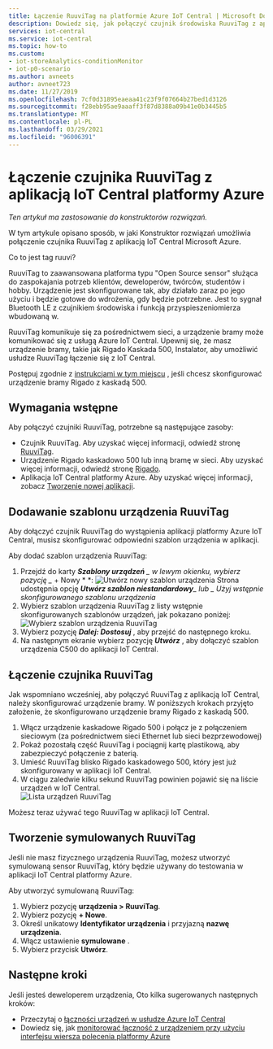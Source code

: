```yaml
---
title: Łączenie RuuviTag na platformie Azure IoT Central | Microsoft Docs
description: Dowiedz się, jak połączyć czujnik środowiska RuuviTag z aplikacją IoT Central.
services: iot-central
ms.service: iot-central
ms.topic: how-to
ms.custom:
- iot-storeAnalytics-conditionMonitor
- iot-p0-scenario
ms.author: avneets
author: avneet723
ms.date: 11/27/2019
ms.openlocfilehash: 7cf0d31895eaeaa41c23f9f07664b27bed1d3126
ms.sourcegitcommit: f28ebb95ae9aaaff3f87d8388a09b41e0b3445b5
ms.translationtype: MT
ms.contentlocale: pl-PL
ms.lasthandoff: 03/29/2021
ms.locfileid: "96006391"
---
```

# <a name="connect-a-ruuvitag-sensor-to-your-azure-iot-central-application"></a>Łączenie czujnika RuuviTag z aplikacją IoT Central platformy Azure

*Ten artykuł ma zastosowanie do konstruktorów rozwiązań.*

W tym artykule opisano sposób, w jaki Konstruktor rozwiązań umożliwia połączenie czujnika RuuviTag z aplikacją IoT Central Microsoft Azure.

Co to jest tag ruuvi?

RuuviTag to zaawansowana platforma typu "Open Source sensor" służąca do zaspokajania potrzeb klientów, deweloperów, twórców, studentów i hobby. Urządzenie jest skonfigurowane tak, aby działało zaraz po jego użyciu i będzie gotowe do wdrożenia, gdy będzie potrzebne. Jest to sygnał Bluetooth LE z czujnikiem środowiska i funkcją przyspieszeniomierza wbudowaną w.

RuuviTag komunikuje się za pośrednictwem sieci, a urządzenie bramy może komunikować się z usługą Azure IoT Central. Upewnij się, że masz urządzenie bramy, takie jak Rigado Kaskada 500, Instalator, aby umożliwić usłudze RuuviTag łączenie się z IoT Central.

Postępuj zgodnie z [instrukcjami w tym miejscu](./howto-connect-rigado-cascade-500.md) , jeśli chcesz skonfigurować urządzenie bramy Rigado z kaskadą 500.

## <a name="prerequisites"></a>Wymagania wstępne

Aby połączyć czujniki RuuviTag, potrzebne są następujące zasoby:

* Czujnik RuuviTag. Aby uzyskać więcej informacji, odwiedź stronę [RuuviTag](https://ruuvi.com/).
* Urządzenie Rigado kaskadowo 500 lub inną bramę w sieci. Aby uzyskać więcej informacji, odwiedź stronę [Rigado](https://www.rigado.com/).
* Aplikacja IoT Central platformy Azure. Aby uzyskać więcej informacji, zobacz [Tworzenie nowej aplikacji](./quick-deploy-iot-central.md).

## <a name="add-a-ruuvitag-device-template"></a>Dodawanie szablonu urządzenia RuuviTag

Aby dołączyć czujnik RuuviTag do wystąpienia aplikacji platformy Azure IoT Central, musisz skonfigurować odpowiedni szablon urządzenia w aplikacji.

Aby dodać szablon urządzenia RuuviTag:

1. Przejdź do karty ***Szablony urządzeń** _ w lewym okienku, wybierz pozycję _* + Nowy * *: ![ Utwórz nowy szablon urządzenia ](./media/howto-connect-ruuvi/devicetemplate-new.png) Strona udostępnia opcję ***Utwórz szablon niestandardowy**_ lub _ *_Użyj wstępnie skonfigurowanego szablonu urządzenia_**
1. Wybierz szablon urządzenia RuuviTag z listy wstępnie skonfigurowanych szablonów urządzeń, jak pokazano poniżej:  ![ Wybierz szablon urządzenia RuuviTag](./media/howto-connect-ruuvi/devicetemplate-preconfigured.png)
1. Wybierz pozycję ***Dalej: Dostosuj*** , aby przejść do następnego kroku.
1. Na następnym ekranie wybierz pozycję ***Utwórz*** , aby dołączyć szablon urządzenia C500 do aplikacji IoT Central.

## <a name="connect-a-ruuvitag-sensor"></a>Łączenie czujnika RuuviTag

Jak wspomniano wcześniej, aby połączyć RuuviTag z aplikacją IoT Central, należy skonfigurować urządzenie bramy. W poniższych krokach przyjęto założenie, że skonfigurowano urządzenie bramy Rigado z kaskadą 500.  

1. Włącz urządzenie kaskadowe Rigado 500 i połącz je z połączeniem sieciowym (za pośrednictwem sieci Ethernet lub sieci bezprzewodowej)
1. Pokaż pozostałą część RuuviTag i pociągnij kartę plastikową, aby zabezpieczyć połączenie z baterią.
1. Umieść RuuviTag blisko Rigado kaskadowego 500, który jest już skonfigurowany w aplikacji IoT Central.
1. W ciągu zaledwie kilku sekund RuuviTag powinien pojawić się na liście urządzeń w IoT Central.  
    ![Lista urządzeń RuuviTag](./media/howto-connect-ruuvi/ruuvi-devicelist.png)

Możesz teraz używać tego RuuviTag w aplikacji IoT Central.  

## <a name="create-a-simulated-ruuvitag"></a>Tworzenie symulowanych RuuviTag

Jeśli nie masz fizycznego urządzenia RuuviTag, możesz utworzyć symulowaną sensor RuuviTag, który będzie używany do testowania w aplikacji IoT Central platformy Azure.

Aby utworzyć symulowaną RuuviTag:

1. Wybierz pozycję **urządzenia > RuuviTag**.
1. Wybierz pozycję **+ Nowe**.
1. Określ unikatowy **Identyfikator urządzenia** i przyjazną **nazwę urządzenia**.  
1. Włącz ustawienie **symulowane** .
1. Wybierz przycisk **Utwórz**.  

## <a name="next-steps"></a>Następne kroki

Jeśli jesteś deweloperem urządzenia, Oto kilka sugerowanych następnych kroków:

- Przeczytaj o [łączności urządzeń w usłudze Azure IoT Central](./concepts-get-connected.md)
- Dowiedz się, jak [monitorować łączność z urządzeniem przy użyciu interfejsu wiersza polecenia platformy Azure](./howto-monitor-devices-azure-cli.md)

